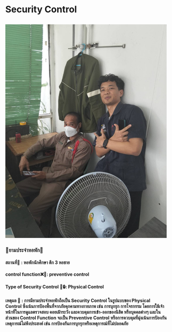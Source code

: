 # Security Control 
## ![](img/20676.jpg)
### 👨ยามประจำหอพัก👨
#### สถานที่🏪 : หอพักนักศึกษา ตึก 3 หอชาย

#### control function❌🛑: preventive control 

#### Type of Security Control 🔐🔒: Physical Control

#### เหตุผล 🤔 : การมียามประจำหอพักถือเป็น Security Control ในรูปแบบของ Physical Control ซึ่งเน้นการป้องพื้นที่จากภัยคุกคามทางกายภาพ เช่น การบุกรุก การโจรกรรม โดยการใช้เจ้าหน้าที่ในการดูแลตรวจสอบ คอยเฝ้าระวัง และควบคุมการเข้า-ออกของนิสิต หรือบุคคลต่างๆ และในส่วนของ Control Function จะเป็น Preventive Control หรือการควบคุมที่มุ่งเน้นการป้องกันเหตุการณ์ไม่พึงประสงค์ เช่น การป้องกันการบุกรุกหรือเหตุการณ์ที่ไม่ปลอดภัย
